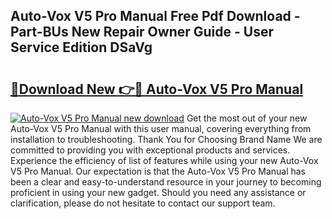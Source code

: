 ## Auto-Vox V5 Pro Manual Free Pdf Download - Part-BUs New Repair Owner Guide - User Service Edition DSaVg

# <h2><a href="http://bc36251.oget.top/?id=Auto-Vox+V5+Pro+Manual">🔗Download New 👉🔴 Auto-Vox V5 Pro Manual</a></h2>

[![Auto-Vox V5 Pro Manual new download](https://i.imgur.com/5g1atiW.png)](http://bc36251.oget.top/?id=Auto-Vox+V5+Pro+Manual)
Get the most out of your new Auto-Vox V5 Pro Manual with this user manual, covering everything from installation to troubleshooting. Thank You for Choosing Brand Name We are committed to providing you with exceptional products and services. Experience the efficiency of list of features while using your new Auto-Vox V5 Pro Manual. Our expectation is that the Auto-Vox V5 Pro Manual has been a clear and easy-to-understand resource in your journey to becoming proficient in using your new gadget. Should you need any assistance or clarification, please do not hesitate to contact our support team.
